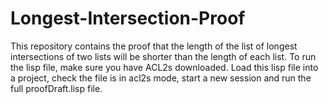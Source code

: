 # Longest-Intersection-Proof
This repository contains the proof that the length of the list of longest intersections of two lists will be shorter than the length of each list.
To run the lisp file, make sure you have ACL2s downloaded. Load this lisp file into a project, check the file is in acl2s mode, start a new session and run the full proofDraft.lisp file.
